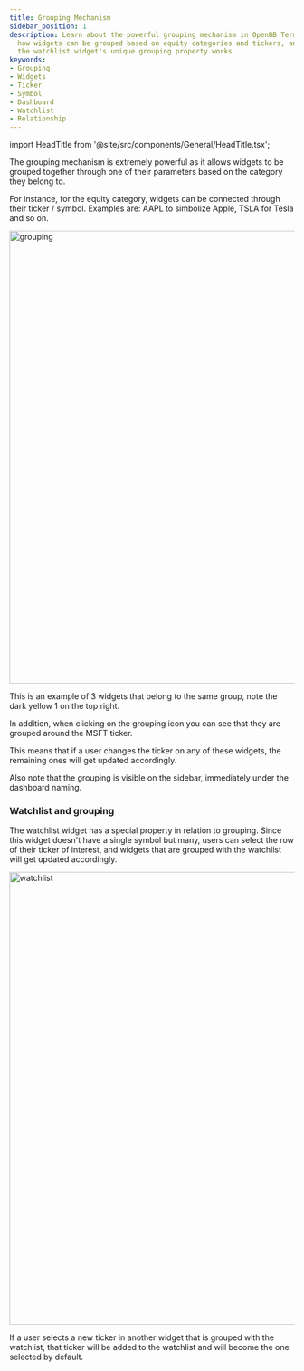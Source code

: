 ```yaml
---
title: Grouping Mechanism
sidebar_position: 1
description: Learn about the powerful grouping mechanism in OpenBB Terminal Pro. Understand
  how widgets can be grouped based on equity categories and tickers, and also how
  the watchlist widget's unique grouping property works.
keywords:
- Grouping
- Widgets
- Ticker
- Symbol
- Dashboard
- Watchlist
- Relationship
---
```


<!-- markdownlint-disable MD012 MD031 MD033 -->

import HeadTitle from '@site/src/components/General/HeadTitle.tsx';

<HeadTitle title="Grouping | OpenBB Terminal Pro Docs" />

The grouping mechanism is extremely powerful as it allows widgets to be grouped together through one of their parameters based on the category they belong to.

For instance, for the equity category, widgets can be connected through their ticker / symbol. Examples are: AAPL to simbolize Apple, TSLA for Tesla and so on.

<img className="pro-border-gradient" width="800" alt="grouping" src="https://github.com/OpenBB-finance/OpenBBTerminal/assets/25267873/f0cbeb52-c7cd-4e03-9eba-5ef35e1665b6" />

This is an example of 3 widgets that belong to the same group, note the dark yellow 1 on the top right.

In addition, when clicking on the grouping icon you can see that they are grouped around the MSFT ticker.

This means that if a user changes the ticker on any of these widgets, the remaining ones will get updated accordingly.

Also note that the grouping is visible on the sidebar, immediately under the dashboard naming.


### Watchlist and grouping

The watchlist widget has a special property in relation to grouping. Since this widget doesn't have a single symbol but many, users can select the row of their ticker of interest, and widgets that are grouped with the watchlist will get updated accordingly.

<img className="pro-border-gradient" width="800" alt="watchlist" src="https://github.com/OpenBB-finance/OpenBBTerminal/assets/25267873/d36380df-743a-4676-bec4-6bd34567e661" />

If a user selects a new ticker in another widget that is grouped with the watchlist, that ticker will be added to the watchlist and will become the one selected by default.
